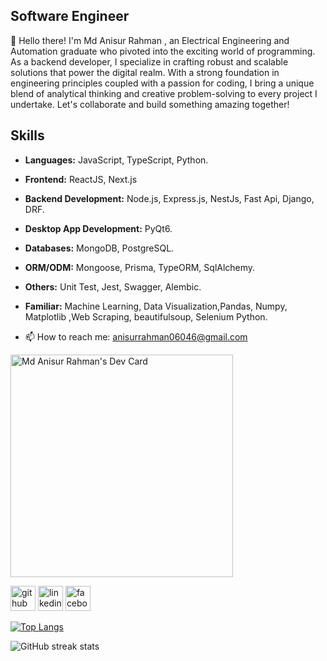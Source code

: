 
## Software Engineer
👋 Hello there! I'm Md Anisur Rahman , an Electrical Engineering and Automation graduate who pivoted into the exciting world of programming. As a backend developer, I specialize in crafting robust and scalable solutions that power the digital realm. With a strong foundation in engineering principles coupled with a passion for coding, I bring a unique blend of analytical thinking and creative problem-solving to every project I undertake. Let's collaborate and build something amazing together!

## Skills
- **Languages:** JavaScript, TypeScript, Python.
- **Frontend:** ReactJS, Next.js
- **Backend Development:** Node.js, Express.js, NestJs, Fast Api, Django, DRF.
-  **Desktop App Development:** PyQt6.
- **Databases:** MongoDB, PostgreSQL.
- **ORM/ODM:** Mongoose, Prisma, TypeORM, SqlAlchemy.
- **Others:** Unit Test, Jest, Swagger, Alembic.
- **Familiar:** Machine Learning, Data Visualization,Pandas, Numpy, Matplotlib ,Web Scraping, beautifulsoup, Selenium Python.

- 📫 How to reach me: anisurrahman06046@gmail.com


<a href="https://app.daily.dev/anis06046"><img src="https://api.daily.dev/devcards/v2/lpU7eJmqqbyvqb8mrLSOX.png?r=pkc" width="356" alt="Md Anisur Rahman's Dev Card"/></a>


[<img src='https://cdn.jsdelivr.net/npm/simple-icons@3.0.1/icons/github.svg' alt='github' height='40'>](https://github.com/Anisurrahman06046)  [<img src='https://cdn.jsdelivr.net/npm/simple-icons@3.0.1/icons/linkedin.svg' alt='linkedin' height='40'>](https://www.linkedin.com/in/https://www.linkedin.com/in/md-anisur-rahman-0575861b2//)  [<img src='https://cdn.jsdelivr.net/npm/simple-icons@3.0.1/icons/facebook.svg' alt='facebook' height='40'>](https://www.facebook.com/https://www.facebook.com/profile.php?id=100008280541615)  

[![Top Langs](https://github-readme-stats.vercel.app/api/top-langs/?username=Anisurrahman06046)](https://github.com/anuraghazra/github-readme-stats)

 

 

![GitHub streak stats](https://streak-stats.demolab.com/?user=Anisurrahman06046)  


